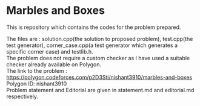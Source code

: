 # Marbles and Boxes
This is repository which contains the codes for the problem prepared.

The files are : solution.cpp(the solution to proposed problem), test.cpp(the test generator), corner_case.cpp(a test generator which generates a specific corner case) and testlib.h.<br>
The problem does not require a custom checker as I have used a suitable checker already available on Polygon.<br>
The link to the problem : https://polygon.codeforces.com/p2D3Sti/nishant3910/marbles-and-boxes <br>
Polygon ID: nishant3910 <br>
Problem statement and Editorial are given in statement.md and editorial.md respectively. 

